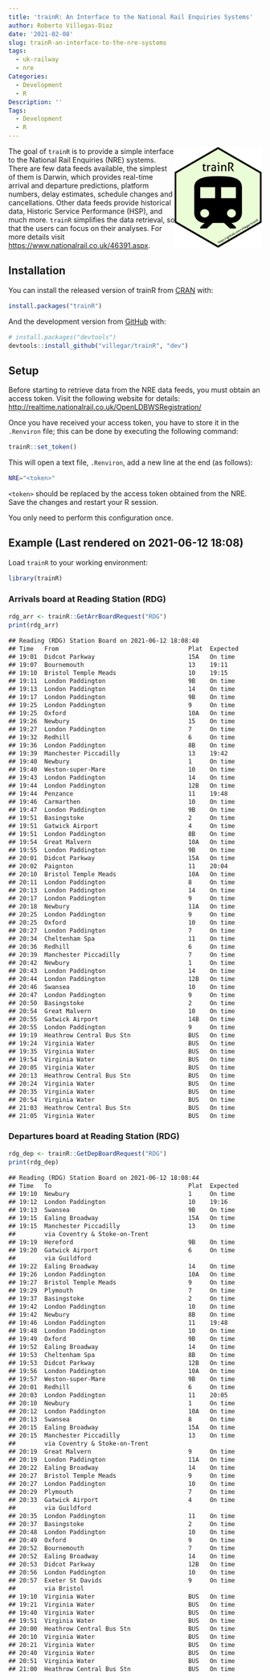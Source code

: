 ```yaml
---
title: 'trainR: An Interface to the National Rail Enquiries Systems'
author: Roberto Villegas-Diaz
date: '2021-02-08'
slug: trainR-an-interface-to-the-nre-systems
tags:
  - uk-railway
  - nre
Categories:
  - Development
  - R
Description: ''
Tags:
  - Development
  - R
---
```


<img src="https://raw.githubusercontent.com/villegar/trainR/main/inst/images/logo.png" alt="logo" align="right" height=200px/>

The goal of `trainR` is to provide a simple interface to the 
National Rail Enquiries (NRE) systems. There are few data feeds 
available, the simplest of them is Darwin, which provides real-time 
arrival and departure predictions, platform numbers, delay estimates, 
schedule changes and cancellations. Other data feeds provide historical 
data, Historic Service Performance (HSP), and much more. `trainR` 
simplifies the data retrieval, so that the users can focus on their 
analyses. For more details visit 
https://www.nationalrail.co.uk/46391.aspx.

## Installation

You can install the released version of trainR from [CRAN](https://CRAN.R-project.org) with:

``` r
install.packages("trainR")
```

And the development version from [GitHub](https://github.com/) with:

``` r
# install.packages("devtools")
devtools::install_github("villegar/trainR", "dev")
```

## Setup
Before starting to retrieve data from the NRE data feeds, you must obtain an access token. 
Visit the following website for details: http://realtime.nationalrail.co.uk/OpenLDBWSRegistration/

Once you have received your access token, you have to store it in the `.Renviron` file; this can be 
done by executing the following command:


```r
trainR::set_token()
```

This will open a text file, `.Renviron`, add a new line at the end (as follows):

```bash
NRE="<token>"
```

`<token>` should be replaced by the access token obtained from the NRE. Save the changes and restart 
your R session.

You only need to perform this configuration once.

## Example (Last rendered on 2021-06-12 18:08)

Load `trainR` to your working environment:

```r
library(trainR)
```

### Arrivals board at Reading Station (RDG)


```r
rdg_arr <- trainR::GetArrBoardRequest("RDG")
print(rdg_arr)
```

```
## Reading (RDG) Station Board on 2021-06-12 18:08:40
## Time   From                                    Plat  Expected
## 19:01  Didcot Parkway                          15A   On time
## 19:07  Bournemouth                             13    19:11
## 19:10  Bristol Temple Meads                    10    19:15
## 19:11  London Paddington                       9B    On time
## 19:13  London Paddington                       14    On time
## 19:17  London Paddington                       9B    On time
## 19:25  London Paddington                       9     On time
## 19:25  Oxford                                  10A   On time
## 19:26  Newbury                                 15    On time
## 19:27  London Paddington                       7     On time
## 19:32  Redhill                                 6     On time
## 19:36  London Paddington                       8B    On time
## 19:39  Manchester Piccadilly                   13    19:42
## 19:40  Newbury                                 1     On time
## 19:40  Weston-super-Mare                       10    On time
## 19:43  London Paddington                       14    On time
## 19:44  London Paddington                       12B   On time
## 19:44  Penzance                                11    19:48
## 19:46  Carmarthen                              10    On time
## 19:47  London Paddington                       9B    On time
## 19:51  Basingstoke                             2     On time
## 19:51  Gatwick Airport                         4     On time
## 19:51  London Paddington                       8B    On time
## 19:54  Great Malvern                           10A   On time
## 19:55  London Paddington                       9B    On time
## 20:01  Didcot Parkway                          15A   On time
## 20:02  Paignton                                11    20:04
## 20:10  Bristol Temple Meads                    10A   On time
## 20:11  London Paddington                       8     On time
## 20:13  London Paddington                       14    On time
## 20:17  London Paddington                       9     On time
## 20:18  Newbury                                 11A   On time
## 20:25  London Paddington                       9     On time
## 20:25  Oxford                                  10    On time
## 20:27  London Paddington                       7     On time
## 20:34  Cheltenham Spa                          11    On time
## 20:36  Redhill                                 6     On time
## 20:39  Manchester Piccadilly                   7     On time
## 20:42  Newbury                                 1     On time
## 20:43  London Paddington                       14    On time
## 20:44  London Paddington                       12B   On time
## 20:46  Swansea                                 10    On time
## 20:47  London Paddington                       9     On time
## 20:50  Basingstoke                             2     On time
## 20:54  Great Malvern                           10    On time
## 20:55  Gatwick Airport                         14B   On time
## 20:55  London Paddington                       9     On time
## 19:19  Heathrow Central Bus Stn                BUS   On time
## 19:24  Virginia Water                          BUS   On time
## 19:35  Virginia Water                          BUS   On time
## 19:54  Virginia Water                          BUS   On time
## 20:05  Virginia Water                          BUS   On time
## 20:13  Heathrow Central Bus Stn                BUS   On time
## 20:24  Virginia Water                          BUS   On time
## 20:35  Virginia Water                          BUS   On time
## 20:54  Virginia Water                          BUS   On time
## 21:03  Heathrow Central Bus Stn                BUS   On time
## 21:05  Virginia Water                          BUS   On time
```

### Departures board at Reading Station (RDG)


```r
rdg_dep <- trainR::GetDepBoardRequest("RDG")
print(rdg_dep)
```

```
## Reading (RDG) Station Board on 2021-06-12 18:08:44
## Time   To                                      Plat  Expected
## 19:10  Newbury                                 1     On time
## 19:12  London Paddington                       10    19:16
## 19:13  Swansea                                 9B    On time
## 19:15  Ealing Broadway                         15A   On time
## 19:15  Manchester Piccadilly                   13    On time
##        via Coventry & Stoke-on-Trent           
## 19:19  Hereford                                9B    On time
## 19:20  Gatwick Airport                         6     On time
##        via Guildford                           
## 19:22  Ealing Broadway                         14    On time
## 19:26  London Paddington                       10A   On time
## 19:27  Bristol Temple Meads                    9     On time
## 19:29  Plymouth                                7     On time
## 19:37  Basingstoke                             2     On time
## 19:42  London Paddington                       10    On time
## 19:42  Newbury                                 8B    On time
## 19:46  London Paddington                       11    19:48
## 19:48  London Paddington                       10    On time
## 19:49  Oxford                                  9B    On time
## 19:52  Ealing Broadway                         14    On time
## 19:53  Cheltenham Spa                          8B    On time
## 19:53  Didcot Parkway                          12B   On time
## 19:56  London Paddington                       10A   On time
## 19:57  Weston-super-Mare                       9B    On time
## 20:01  Redhill                                 6     On time
## 20:03  London Paddington                       11    20:05
## 20:10  Newbury                                 1     On time
## 20:12  London Paddington                       10A   On time
## 20:13  Swansea                                 8     On time
## 20:15  Ealing Broadway                         15A   On time
## 20:15  Manchester Piccadilly                   13    On time
##        via Coventry & Stoke-on-Trent           
## 20:19  Great Malvern                           9     On time
## 20:19  London Paddington                       11A   On time
## 20:22  Ealing Broadway                         14    On time
## 20:27  Bristol Temple Meads                    9     On time
## 20:27  London Paddington                       10    On time
## 20:29  Plymouth                                7     On time
## 20:33  Gatwick Airport                         4     On time
##        via Guildford                           
## 20:35  London Paddington                       11    On time
## 20:37  Basingstoke                             2     On time
## 20:48  London Paddington                       10    On time
## 20:49  Oxford                                  9     On time
## 20:52  Bournemouth                             7     On time
## 20:52  Ealing Broadway                         14    On time
## 20:53  Didcot Parkway                          12B   On time
## 20:56  London Paddington                       10    On time
## 20:57  Exeter St Davids                        9     On time
##        via Bristol                             
## 19:10  Virginia Water                          BUS   On time
## 19:21  Virginia Water                          BUS   On time
## 19:40  Virginia Water                          BUS   On time
## 19:51  Virginia Water                          BUS   On time
## 20:00  Heathrow Central Bus Stn                BUS   On time
## 20:10  Virginia Water                          BUS   On time
## 20:21  Virginia Water                          BUS   On time
## 20:40  Virginia Water                          BUS   On time
## 20:51  Virginia Water                          BUS   On time
## 21:00  Heathrow Central Bus Stn                BUS   On time
```
